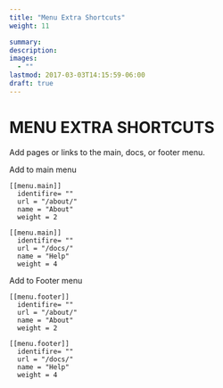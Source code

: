 ```yaml
---
title: "Menu Extra Shortcuts"
weight: 11

summary:
description: 
images: 
  - ""
lastmod: 2017-03-03T14:15:59-06:00
draft: true
---
```


# MENU EXTRA SHORTCUTS

Add pages or links to the main, docs, or footer menu.

Add to main menu

```
[[menu.main]]
  identifire= ""
  url = "/about/"
  name = "About"
  weight = 2

[[menu.main]]
  identifire= ""
  url = "/docs/"
  name = "Help"
  weight = 4
```

Add to Footer menu 

```
[[menu.footer]]
  identifire= ""
  url = "/about/"
  name = "About"
  weight = 2

[[menu.footer]]
  identifire= ""
  url = "/docs/"
  name = "Help"
  weight = 4
```

<!-- You can define additional menu entries or shortcuts in the navigation menu without any link to content.

## Basic configuration

Edit the website configuration `config.toml` and add a `[[menu.shortcuts]]` entry for each link your want to add.

Example from the current website:


    [[menu.shortcuts]] 
    name = "<i class='fab fa-github'></i> Github repo"
    identifier = "ds"
    url = "https://github.com/matcornic/docco"
    weight = 10

    [[menu.shortcuts]]
    name = "<i class='fas fa-camera'></i> Showcases"
    url = "/showcase"
    weight = 11

    [[menu.shortcuts]]
    name = "<i class='fas fa-bookmark'></i> Hugo Documentation"
    identifier = "hugodoc"
    url = "https://gohugo.io/"
    weight = 20

    [[menu.shortcuts]]
    name = "<i class='fas fa-bullhorn'></i> Credits"
    url = "/credits"
    weight = 30


By default, shortcuts are preceded by a title. This title can be disabled by setting `disableShortcutsTitle=true`. 

However, if you want to keep the title but change its value, it can be overriden by changing your local i18n translation string configuration.

For example, in your local `i18n/en.toml` file, add the following content

    [Shortcuts-Title]
    other = "<Your value>"


Read more about [hugo menu](https://gohugo.io/extras/menus/) and hugo [i18n translation strings](https://gohugo.io/content-management/multilingual/#menus) -->